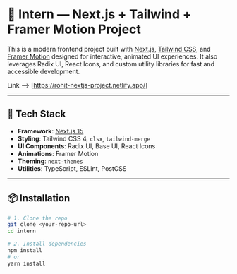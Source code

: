 # 🚀 Intern — Next.js + Tailwind + Framer Motion Project

This is a modern frontend project built with [Next.js](https://nextjs.org/), [Tailwind CSS](https://tailwindcss.com/), and [Framer Motion](https://www.framer.com/motion/) designed for interactive, animated UI experiences. It also leverages Radix UI, React Icons, and custom utility libraries for fast and accessible development.


Link --> [https://rohit-nextjs-project.netlify.app/]

---

## 🔧 Tech Stack

- **Framework**: [Next.js 15](https://nextjs.org/)
- **Styling**: Tailwind CSS 4, `clsx`, `tailwind-merge`
- **UI Components**: Radix UI, Base UI, React Icons
- **Animations**: Framer Motion
- **Theming**: `next-themes`
- **Utilities**: TypeScript, ESLint, PostCSS

---

## 📦 Installation

```bash
# 1. Clone the repo
git clone <your-repo-url>
cd intern

# 2. Install dependencies
npm install
# or
yarn install
